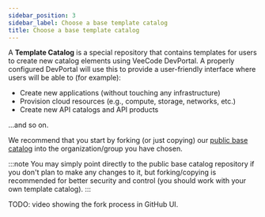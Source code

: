 ```yaml
---
sidebar_position: 3
sidebar_label: Choose a base template catalog
title: Choose a base template catalog
---
```


A **Template Catalog** is a special repository that contains templates for users to create new catalog elements using VeeCode DevPortal. A properly configured DevPortal will use this to provide a user-friendly interface where users will be able to (for example):

- Create new applications (without touching any infrastructure)
- Provision cloud resources (e.g., compute, storage, networks, etc.)
- Create new API catalogs and API products

...and so on.

We recommend that you start by forking (or just copying) our [public base catalog](https://github.com/veecode-platform/public-catalog) into the organization/group you have chosen.

:::note
You may simply point directly to the public base catalog repository if you don't plan to make any changes to it, but forking/copying is recommended for better security and control (you should work with your own template catalog).
:::

TODO: video showing the fork process in GitHub UI.
